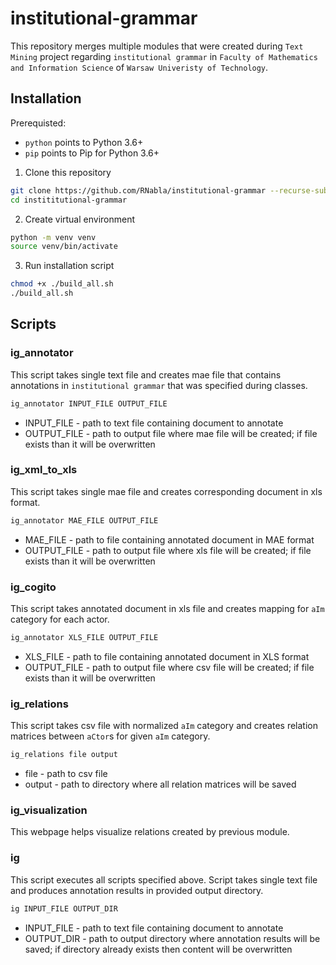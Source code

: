 # institutional-grammar

This repository merges multiple modules that were created during `Text Mining` project regarding `institutional grammar` in `Faculty of Mathematics and Information Science` of `Warsaw Univeristy of Technology`.

## Installation

Prerequisted:

- `python` points to Python 3.6+
- `pip` points to Pip for Python 3.6+

1. Clone this repository

```bash
git clone https://github.com/RNabla/institutional-grammar --recurse-submodules
cd instititutional-grammar
```

2. Create virtual environment

```bash
python -m venv venv
source venv/bin/activate
```

3. Run installation script

```bash
chmod +x ./build_all.sh
./build_all.sh
```

## Scripts

### ig_annotator

This script takes single text file and creates mae file that contains annotations in `institutional grammar` that was specified during classes.

```bash
ig_annotator INPUT_FILE OUTPUT_FILE
```

- INPUT_FILE - path to text file containing document to annotate
- OUTPUT_FILE - path to output file where mae file will be created; if file exists than it will be overwritten

### ig_xml_to_xls

This script takes single mae file and creates corresponding document in xls format.

```bash
ig_annotator MAE_FILE OUTPUT_FILE
```

- MAE_FILE - path to file containing annotated document in MAE format 
- OUTPUT_FILE - path to output file where xls file will be created; if file exists than it will be overwritten

### ig_cogito

This script takes annotated document in xls file and creates mapping for `aIm` category for each actor.

```bash
ig_annotator XLS_FILE OUTPUT_FILE
```

- XLS_FILE - path to file containing annotated document in XLS format 
- OUTPUT_FILE - path to output file where csv file will be created; if file exists than it will be overwritten

### ig_relations

This script takes csv file with normalized `aIm` category and creates relation matrices between `aCtor`s for given `aIm` category.

```bash
ig_relations file output
```

- file - path to csv file 
- output - path to directory where all relation matrices will be saved

### ig_visualization

This webpage helps visualize relations created by previous module.

### ig

This script executes all scripts specified above. Script takes single text file and produces annotation results in provided output directory.

```bash
ig INPUT_FILE OUTPUT_DIR
```

- INPUT_FILE - path to text file containing document to annotate
- OUTPUT_DIR - path to output directory where annotation results will be saved; if directory already exists then content will be overwritten
